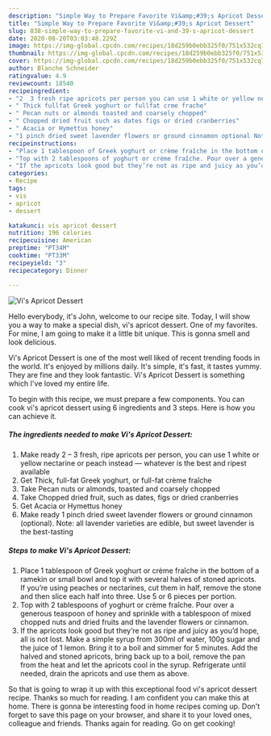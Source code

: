 ```yaml
---
description: "Simple Way to Prepare Favorite Vi&amp;#39;s Apricot Dessert"
title: "Simple Way to Prepare Favorite Vi&amp;#39;s Apricot Dessert"
slug: 838-simple-way-to-prepare-favorite-vi-and-39-s-apricot-dessert
date: 2020-08-20T03:03:48.229Z
image: https://img-global.cpcdn.com/recipes/18d259b0ebb325f0/751x532cq70/vis-apricot-dessert-recipe-main-photo.jpg
thumbnail: https://img-global.cpcdn.com/recipes/18d259b0ebb325f0/751x532cq70/vis-apricot-dessert-recipe-main-photo.jpg
cover: https://img-global.cpcdn.com/recipes/18d259b0ebb325f0/751x532cq70/vis-apricot-dessert-recipe-main-photo.jpg
author: Blanche Schneider
ratingvalue: 4.9
reviewcount: 18540
recipeingredient:
- "2  3 fresh ripe apricots per person you can use 1 white or yellow nectarine or peach instead  whatever is the best and ripest available"
- " Thick fullfat Greek yoghurt or fullfat crme frache"
- " Pecan nuts or almonds toasted and coarsely chopped"
- " Chopped dried fruit such as dates figs or dried cranberries"
- " Acacia or Hymettus honey"
- "1 pinch dried sweet lavender flowers or ground cinnamon optional Note all lavender varieties are edible but sweet lavender is the besttasting"
recipeinstructions:
- "Place 1 tablespoon of Greek yoghurt or crème fraîche in the bottom of a ramekin or small bowl and top it with several halves of stoned apricots. If you’re using peaches or nectarines, cut them in half, remove the stone and then slice each half into three. Use 5 or 6 pieces per portion."
- "Top with 2 tablespoons of yoghurt or crème fraîche. Pour over a generous teaspoon of honey and sprinkle with a tablespoon of mixed chopped nuts and dried fruits and the lavender flowers or cinnamon."
- "If the apricots look good but they’re not as ripe and juicy as you’d hope, all is not lost. Make a simple syrup from 300ml of water, 100g sugar and the juice of 1 lemon. Bring it to a boil and simmer for 5 minutes. Add the halved and stoned apricots, bring back up to a boil, remove the pan from the heat and let the apricots cool in the syrup. Refrigerate until needed, drain the apricots and use them as above."
categories:
- Recipe
tags:
- vis
- apricot
- dessert

katakunci: vis apricot dessert 
nutrition: 196 calories
recipecuisine: American
preptime: "PT34M"
cooktime: "PT33M"
recipeyield: "3"
recipecategory: Dinner

---
```



![Vi&#39;s Apricot Dessert](https://img-global.cpcdn.com/recipes/18d259b0ebb325f0/751x532cq70/vis-apricot-dessert-recipe-main-photo.jpg)

Hello everybody, it's John, welcome to our recipe site. Today, I will show you a way to make a special dish, vi&#39;s apricot dessert. One of my favorites. For mine, I am going to make it a little bit unique. This is gonna smell and look delicious.



Vi&#39;s Apricot Dessert is one of the most well liked of recent trending foods in the world. It's enjoyed by millions daily. It's simple, it's fast, it tastes yummy. They are fine and they look fantastic. Vi&#39;s Apricot Dessert is something which I've loved my entire life.


To begin with this recipe, we must prepare a few components. You can cook vi&#39;s apricot dessert using 6 ingredients and 3 steps. Here is how you can achieve it.

<!--inarticleads1-->

##### The ingredients needed to make Vi&#39;s Apricot Dessert:

1. Make ready 2 – 3 fresh, ripe apricots per person, you can use 1 white or yellow nectarine or peach instead­ — whatever is the best and ripest available
1. Get  Thick, full-fat Greek yoghurt, or full-fat crème fraîche
1. Take  Pecan nuts or almonds, toasted and coarsely chopped
1. Take  Chopped dried fruit, such as dates, figs or dried cranberries
1. Get  Acacia or Hymettus honey
1. Make ready 1 pinch dried sweet lavender flowers or ground cinnamon (optional). Note: all lavender varieties are edible, but sweet lavender is the best-tasting




<!--inarticleads2-->

##### Steps to make Vi&#39;s Apricot Dessert:

1. Place 1 tablespoon of Greek yoghurt or crème fraîche in the bottom of a ramekin or small bowl and top it with several halves of stoned apricots. If you’re using peaches or nectarines, cut them in half, remove the stone and then slice each half into three. Use 5 or 6 pieces per portion.
1. Top with 2 tablespoons of yoghurt or crème fraîche. Pour over a generous teaspoon of honey and sprinkle with a tablespoon of mixed chopped nuts and dried fruits and the lavender flowers or cinnamon.
1. If the apricots look good but they’re not as ripe and juicy as you’d hope, all is not lost. Make a simple syrup from 300ml of water, 100g sugar and the juice of 1 lemon. Bring it to a boil and simmer for 5 minutes. Add the halved and stoned apricots, bring back up to a boil, remove the pan from the heat and let the apricots cool in the syrup. Refrigerate until needed, drain the apricots and use them as above.




So that is going to wrap it up with this exceptional food vi&#39;s apricot dessert recipe. Thanks so much for reading. I am confident you can make this at home. There is gonna be interesting food in home recipes coming up. Don't forget to save this page on your browser, and share it to your loved ones, colleague and friends. Thanks again for reading. Go on get cooking!

